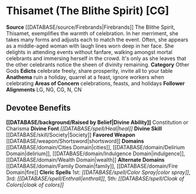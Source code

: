 ﻿---
ability:
- Constitution
- Charisma
ability_boost:
- Constitution
- Charisma
alignment: CG
deity:
- '[[DATABASE/deity/Thisamet|Thisamet]]'
deity_category: Other Gods
divine_font: Heal
domain:
- '[[DATABASE/domain/Cities Domain|Cities]]'
- '[[DATABASE/domain/Delirium Domain|Delirium]]'
- '[[DATABASE/domain/Family Domain|Family]]'
- '[[DATABASE/domain/Fire Domain|Fire]]'
- '[[DATABASE/domain/Indulgence Domain|Indulgence]]'
- '[[DATABASE/domain/Wealth Domain|Wealth]]'
favored_weapon: '[[DATABASE/weapon/Shortsword|Shortsword]]'
follower_alignment:
- LG
- NG
- N
- CG
- CN
id: '267'
name: Thisamet
rarity: Common
skill:
- '[[DATABASE/skill/Society|Society]]'
source: '[[DATABASE/source/Firebrands|Firebrands]]'
type: Deity

---
# Thisamet (The Blithe Spirit) [CG]

**Source** [[DATABASE/source/Firebrands|Firebrands]]
The Blithe Spirit, Thisamet, exemplifies the warmth of celebration. In her merriment, she takes many forms and adjusts each to match the event. Often, she appears as a middle-aged woman with laugh lines worn deep in her face. She delights in attending events without fanfare, walking amongst mortal celebrants and immersing herself in the crowd. It's only as she leaves that the other celebrants notice the sheen of divinity remaining.
**Category** Other Gods
**Edicts** celebrate freely, share prosperity, invite all to your table
**Anathema** ruin a holiday, quarrel at a feast, ignore workers when celebrating
**Areas of Concern** celebrations, feasts, and holidays
**Follower Alignments** LG, NG, CG, N, CN

## Devotee Benefits

**[[DATABASE/background/Raised by Belief|Divine Ability]]** Constitution or Charisma
**Divine Font** _[[DATABASE/spell/Heal|heal]]_
**Divine Skill** [[DATABASE/skill/Society|Society]]
**Favored Weapon** [[DATABASE/weapon/Shortsword|shortsword]]
**Domains** [[DATABASE/domain/Cities Domain|cities]], [[DATABASE/domain/Delirium Domain|delirium]], [[DATABASE/domain/Indulgence Domain|indulgence]], [[DATABASE/domain/Wealth Domain|wealth]]
**Alternate Domains** [[DATABASE/domain/Family Domain|family]], [[DATABASE/domain/Fire Domain|fire]]
**Cleric Spells** 1st: _[[DATABASE/spell/Color Spray|color spray]]_, 3rd: _[[DATABASE/spell/Enthrall|enthrall]]_, 5th: _[[DATABASE/spell/Cloak of Colors|cloak of colors]]_